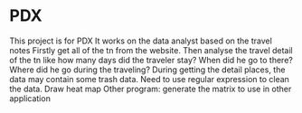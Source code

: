 # PDX
This project is for PDX It works on the data analyst based on the travel notes Firstly get all of the tn from the website. Then analyse the travel detail of the tn like how many days did the traveler stay? When did he go to there? Where did he go during the traveling? During getting the detail places, the data may contain some trash data. Need to use regular expression to clean the data. Draw heat map Other program: generate the matrix to use in other application
